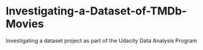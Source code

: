 # Investigating-a-Dataset-of-TMDb-Movies
Investigating a dataset project as part of the Udacity Data Analysis Program
